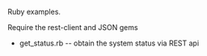 Ruby examples.

Require the rest-client and JSON gems

* get_status.rb -- obtain the system status via REST api